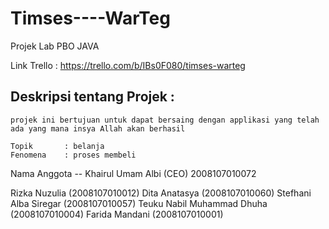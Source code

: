 # Timses----WarTeg
 Projek Lab PBO JAVA

Link Trello  : https://trello.com/b/IBs0F080/timses-warteg
 
Deskripsi tentang Projek :
--
    projek ini bertujuan untuk dapat bersaing dengan applikasi yang telah ada yang mana insya Allah akan berhasil

    Topik       : belanja
    Fenomena    : proses membeli 


Nama Anggota
--  Khairul Umam Albi (CEO) 2008107010072


Rizka Nuzulia (2008107010012)
Dita Anatasya (2008107010060)
Stefhani Alba Siregar (2008107010057)
Teuku Nabil Muhammad Dhuha (2008107010004)
Farida Mandani (2008107010001)

